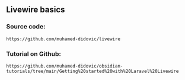 ## Livewire basics


### Source code:
```
https://github.com/muhamed-didovic/livewire
```

### Tutorial on Github:
```
https://github.com/muhamed-didovic/obsidian-tutorials/tree/main/Getting%20started%20with%20Laravel%20Livewire
```
